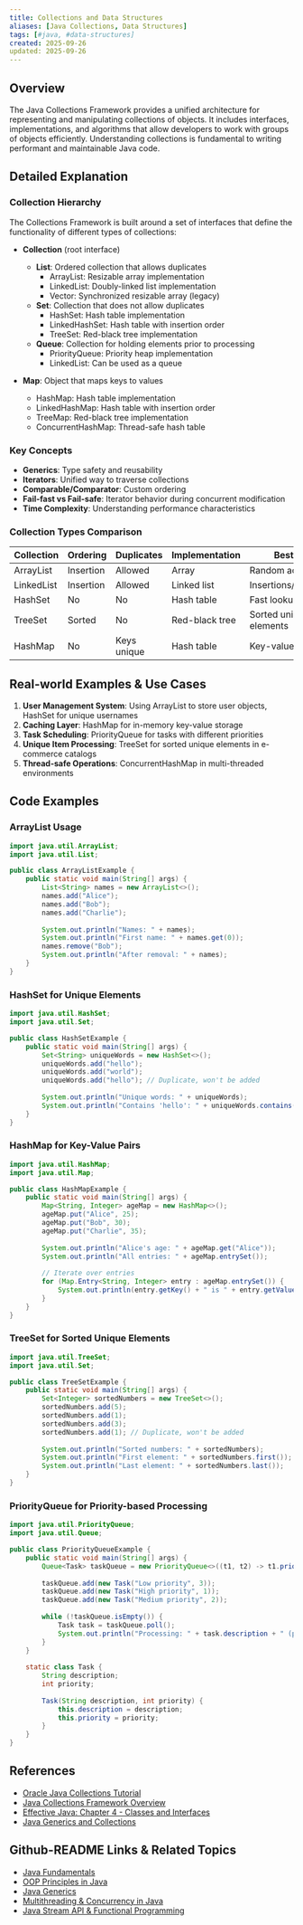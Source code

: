 ```yaml
---
title: Collections and Data Structures
aliases: [Java Collections, Data Structures]
tags: [#java, #data-structures]
created: 2025-09-26
updated: 2025-09-26
---
```


## Overview

The Java Collections Framework provides a unified architecture for representing and manipulating collections of objects. It includes interfaces, implementations, and algorithms that allow developers to work with groups of objects efficiently. Understanding collections is fundamental to writing performant and maintainable Java code.

## Detailed Explanation

### Collection Hierarchy

The Collections Framework is built around a set of interfaces that define the functionality of different types of collections:

- **Collection** (root interface)
  - **List**: Ordered collection that allows duplicates
    - ArrayList: Resizable array implementation
    - LinkedList: Doubly-linked list implementation
    - Vector: Synchronized resizable array (legacy)
  - **Set**: Collection that does not allow duplicates
    - HashSet: Hash table implementation
    - LinkedHashSet: Hash table with insertion order
    - TreeSet: Red-black tree implementation
  - **Queue**: Collection for holding elements prior to processing
    - PriorityQueue: Priority heap implementation
    - LinkedList: Can be used as a queue

- **Map**: Object that maps keys to values
  - HashMap: Hash table implementation
  - LinkedHashMap: Hash table with insertion order
  - TreeMap: Red-black tree implementation
  - ConcurrentHashMap: Thread-safe hash table

### Key Concepts

- **Generics**: Type safety and reusability
- **Iterators**: Unified way to traverse collections
- **Comparable/Comparator**: Custom ordering
- **Fail-fast vs Fail-safe**: Iterator behavior during concurrent modification
- **Time Complexity**: Understanding performance characteristics

### Collection Types Comparison

| Collection | Ordering | Duplicates | Implementation | Best For |
|------------|----------|------------|----------------|----------|
| ArrayList | Insertion | Allowed | Array | Random access |
| LinkedList | Insertion | Allowed | Linked list | Insertions/Deletions |
| HashSet | No | No | Hash table | Fast lookup |
| TreeSet | Sorted | No | Red-black tree | Sorted unique elements |
| HashMap | No | Keys unique | Hash table | Key-value pairs |

## Real-world Examples & Use Cases

1. **User Management System**: Using ArrayList to store user objects, HashSet for unique usernames
2. **Caching Layer**: HashMap for in-memory key-value storage
3. **Task Scheduling**: PriorityQueue for tasks with different priorities
4. **Unique Item Processing**: TreeSet for sorted unique elements in e-commerce catalogs
5. **Thread-safe Operations**: ConcurrentHashMap in multi-threaded environments

## Code Examples

### ArrayList Usage
```java
import java.util.ArrayList;
import java.util.List;

public class ArrayListExample {
    public static void main(String[] args) {
        List<String> names = new ArrayList<>();
        names.add("Alice");
        names.add("Bob");
        names.add("Charlie");
        
        System.out.println("Names: " + names);
        System.out.println("First name: " + names.get(0));
        names.remove("Bob");
        System.out.println("After removal: " + names);
    }
}
```

### HashSet for Unique Elements
```java
import java.util.HashSet;
import java.util.Set;

public class HashSetExample {
    public static void main(String[] args) {
        Set<String> uniqueWords = new HashSet<>();
        uniqueWords.add("hello");
        uniqueWords.add("world");
        uniqueWords.add("hello"); // Duplicate, won't be added
        
        System.out.println("Unique words: " + uniqueWords);
        System.out.println("Contains 'hello': " + uniqueWords.contains("hello"));
    }
}
```

### HashMap for Key-Value Pairs
```java
import java.util.HashMap;
import java.util.Map;

public class HashMapExample {
    public static void main(String[] args) {
        Map<String, Integer> ageMap = new HashMap<>();
        ageMap.put("Alice", 25);
        ageMap.put("Bob", 30);
        ageMap.put("Charlie", 35);
        
        System.out.println("Alice's age: " + ageMap.get("Alice"));
        System.out.println("All entries: " + ageMap.entrySet());
        
        // Iterate over entries
        for (Map.Entry<String, Integer> entry : ageMap.entrySet()) {
            System.out.println(entry.getKey() + " is " + entry.getValue() + " years old");
        }
    }
}
```

### TreeSet for Sorted Unique Elements
```java
import java.util.TreeSet;
import java.util.Set;

public class TreeSetExample {
    public static void main(String[] args) {
        Set<Integer> sortedNumbers = new TreeSet<>();
        sortedNumbers.add(5);
        sortedNumbers.add(1);
        sortedNumbers.add(3);
        sortedNumbers.add(1); // Duplicate, won't be added
        
        System.out.println("Sorted numbers: " + sortedNumbers);
        System.out.println("First element: " + sortedNumbers.first());
        System.out.println("Last element: " + sortedNumbers.last());
    }
}
```

### PriorityQueue for Priority-based Processing
```java
import java.util.PriorityQueue;
import java.util.Queue;

public class PriorityQueueExample {
    public static void main(String[] args) {
        Queue<Task> taskQueue = new PriorityQueue<>((t1, t2) -> t1.priority - t2.priority);
        
        taskQueue.add(new Task("Low priority", 3));
        taskQueue.add(new Task("High priority", 1));
        taskQueue.add(new Task("Medium priority", 2));
        
        while (!taskQueue.isEmpty()) {
            Task task = taskQueue.poll();
            System.out.println("Processing: " + task.description + " (priority: " + task.priority + ")");
        }
    }
    
    static class Task {
        String description;
        int priority;
        
        Task(String description, int priority) {
            this.description = description;
            this.priority = priority;
        }
    }
}
```

## References

- [Oracle Java Collections Tutorial](https://docs.oracle.com/javase/tutorial/collections/index.html)
- [Java Collections Framework Overview](https://docs.oracle.com/javase/8/docs/technotes/guides/collections/overview.html)
- [Effective Java: Chapter 4 - Classes and Interfaces](https://www.amazon.com/Effective-Java-Joshua-Bloch/dp/0134685997)
- [Java Generics and Collections](https://www.amazon.com/Java-Generics-Collections-Maurice-Naftalin/dp/0596527756)

## Github-README Links & Related Topics

- [Java Fundamentals](./java-fundamentals/README.md)
- [OOP Principles in Java](./oop-principles-in-java/README.md)
- [Java Generics](./java-generics/README.md)
- [Multithreading & Concurrency in Java](./multithreading-and-concurrency-in-java/README.md)
- [Java Stream API & Functional Programming](./java-stream-api-and-functional-programming/README.md)
